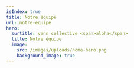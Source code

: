 ```yaml
---
isIndex: true
title: Notre équipe
url: notre-equipe
hero:
  surtitle: venn collective <span>alpha</span>
  title: Notre équipe
  image:
    src: /images/uploads/home-hero.png
    background_image: true
---
```

